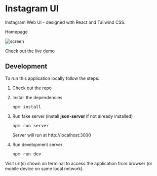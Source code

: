 # Instagram UI

Instagram Web UI - designed with React and Tailwind CSS.

Homepage

![screen](https://user-images.githubusercontent.com/11155266/181348458-ff9111a2-1eea-40e8-8cf1-0c097b1a413e.png)

Check out the [live demo](https://showcase-twitter-ui.surge.sh 'Twitter UI')

## Development

To run this application locally follow the steps:

1. Check out the repo
2. Install the dependencies
   <pre>npm install</pre>
3. Run fake server (install **json-server** if not already installed)
   <pre>npm run server</pre>

   Server will run at http://localhost:3000

4. Run development server
   <pre>npm run dev</pre>

Visit url(s) shown on terminal to access the application from browser (or mobile device on same local network).
